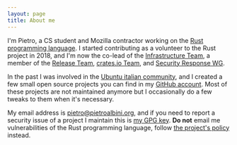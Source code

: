 ```yaml
---
layout: page
title: About me
---
```


I'm Pietro, a CS student and Mozilla contractor working on the [Rust
programming language][rust]. I started contributing as a volunteer to the Rust
project in 2018, and I'm now the co-lead of the [Infrastructure
Team][infra-team], a member of the [Release Team][release-team], [crates.io
Team][cratesio-team], and [Security Response WG][wg-security-response].

In the past I was involved in the [Ubuntu italian community][ubuntu-it], and I
created a few small open source projects you can find in my [GitHub
account][gh]. Most of these projects are not maintained anymore but I
occasionally do a few tweaks to them when it's necessary.

My email address is [pietro@pietroalbini.org](mailto:pietro@pietroalbini.org),
and if you need to report a security issue of a project I maintain this is [my
GPG key](/gpg). **Do not** email me vulnerabilities of the Rust programming
language, follow [the project's policy][rust-security-policy] instead.

[rust]: https://www.rust-lang.org
[infra-team]: https://www.rust-lang.org/governance/teams/operations#infra
[release-team]: https://www.rust-lang.org/governance/teams/operations#release
[cratesio-team]: https://www.rust-lang.org/governance/teams/crates-io
[wg-security-response]: https://www.rust-lang.org/governance/wgs/wg-security-response
[ubuntu-it]: https://www.ubuntu-it.org
[gh]: https://github.com/pietroalbini
[rust-security-policy]: https://www.rust-lang.org/policies/security
